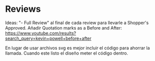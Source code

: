 # Reviews
Ideas:
    "- Full Review" al final de cada review para llevarle a Shopper's Approved.
    Añadir Quotation marks as a Before and After: https://www.youtube.com/results?search_query=kevin+powell+before+after

En lugar de usar archivos svg es mejor incluir el código para ahorrar la llamada. Cuando este listo el diseño meter el código dentro.